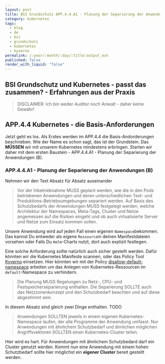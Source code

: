 ```yaml
---
layout: post
title: BSI Grundschutz APP.4.4.A1 - Planung der Separierung der Anwendungen - Teil 2
category: kubernetes
tags:
  - blog
  - de
  - bsi
  - grundschutz
  - kubernetes
  - kyverno
permalink: /:year/:month/:day/:title:output_ext
published: false
render_with_liquid: "false"
---
```


## BSI Grundschutz und Kubernetes - passt das zusammen? - Erfahrungen aus der Praxis

>DISCLAIMER: Ich bin weder Auditor noch Anwalt - daher keine Gewähr!

## APP.4.4 Kubernetes - die Basis-Anforderungen
Jetzt geht es los. Als Erstes werden im APP.4.4 die Basis-Andorderungen beschrieben. Wie der Name es schon sagt, das ist der Grundstein. Das __MÜSSEN__ wir mit unserem Kubernetes mindestens erbringen. Starten wir daher mit dem ersten Baustein - APP.4.4.A1 - Planung der Separierung der Anwendungen (B).
### APP.4.4.A1 - Planung der Separierung der Anwendungen (B)

Nehmen wir den Text Absatz für Absatz auseinander
>Vor der Inbetriebnahme MUSS geplant werden, wie die in den Pods betriebenen Anwendungen und deren unterschiedlichen Test- und Produktions-Betriebsumgebungen separiert werden. Auf Basis des Schutzbedarfs der Anwendungen MUSS festgelegt werden, welche Architektur der Namespaces, Meta-Tags, Cluster und Netze angemessen auf die Risiken eingeht und ob auch virtualisierte Server und Netze zum Einsatz kommen sollen.

Unsere Anwendung wird auf jeden Fall einen eigenen `Namespace`bekommen. Das kannst Du entweder als eigene `Ressource`in deinen Manifestdateien vorsehen oder Falls Du `Helm`-Charts nutzt, dort auch explizit festlegen. 

Eine solche Anforderung sollte natürlich auch sicher gestellt werden. Dafür könnten wir die Kubernetes Manifeste scannen, oder das Policy Tool [Kyverno](https://kyverno.io/) einsetzen. Hier könnten wir mit der Policy [disallow-default-namespace](https://kyverno.io/policies/best-practices/disallow-default-namespace/disallow-default-namespace/) arbeiten um das Anlegen von Kubernetes-Ressourcen im `default`-Namespace zu verhindern.

>Die Planung MUSS Regelungen zu Netz-, CPU- und Festspeicherseparierung enthalten. Die Separierung SOLLTE auch das Netzzonenkonzept und den Schutzbedarf beachten und auf diese abgestimmt sein.

In diesem Absatz sind gleich zwei Dinge enthalten. TODO

>Anwendungen SOLLTEN jeweils in einem eigenen Kubernetes-Namespace laufen, der alle Programme der Anwendung umfasst. Nur Anwendungen mit ähnlichem Schutzbedarf und ähnlichen möglichen Angriffsvektoren SOLLTEN einen Kubernetes-Cluster teilen.

Hier wird es hart. Für Anwendungen mit ähnlichem Schutzbedard darf ein Cluster genutzt werden. Kommt nun eine Anwendung mit einem hohen Schutzbedarf sollte hier möglichst ein __eigener Cluster__ bereit gestellt werden.